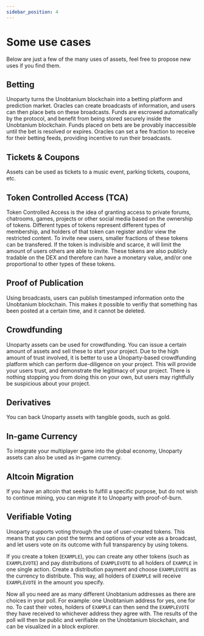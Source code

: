 ```yaml
---
sidebar_position: 4
---
```


# Some use cases

Below are just a few of the many uses of assets, feel free to propose new uses if you find them.

## Betting
Unoparty turns the Unobtanium blockchain into a betting platform and prediction market. Oracles can create broadcasts of information, and users can then place bets on these broadcasts. Funds are escrowed automatically by the protocol, and benefit from being stored securely inside the Unobtanium blockchain. Funds placed on bets are be provably inaccessible until the bet is resolved or expires. Oracles can set a fee fraction to receive for their betting feeds, providing incentive to run their broadcasts.

## Tickets & Coupons
Assets can be used as tickets to a music event, parking tickets, coupons, etc.

## Token Controlled Access (TCA)
Token Controlled Access is the idea of granting access to private forums, chatrooms, games, projects or other social media based on the ownership of tokens. Different types of tokens represent different types of membership, and holders of that token can register and/or view the restricted content. To invite new users, smaller fractions of these tokens can be transfered. If the token is indivisible and scarce, it will limit the amount of users others are able to invite. These tokens are also publicly tradable on the DEX and therefore can have a monetary value, and/or one proportional to other types of these tokens.

## Proof of Publication
Using broadcasts, users can publish timestamped information onto the Unobtanium blockchain. This makes it possible to verifiy that something has been posted at a certain time, and it cannot be deleted.

## Crowdfunding
Unoparty assets can be used for crowdfunding. You can issue a certain amount of assets and sell these to start your project. Due to the high amount of trust involved, it is better to use a Unoparty-based crowdfunding platform which can perform due-diligence on your project. This will provide your users trust, and demonstrate the legitimacy of your project. There is nothing stopping you from doing this on your own, but users may rightfully be suspicious about your project.

## Derivatives
You can back Unoparty assets with tangible goods, such as gold.

## In-game Currency
To integrate your multiplayer game into the global economy, Unoparty assets can also be used as in-game currency.

## Altcoin Migration
If you have an altcoin that seeks to fulfill a specific purpose, but do not wish to continue mining, you can migrate it to Unoparty with proof-of-burn.

## Verifiable Voting
Unoparty supports voting through the use of user-created tokens. This means that you can post the terms and options of your vote as a broadcast, and let users vote on its outcome with full transparency by using tokens.

If you create a token (```EXAMPLE```), you can create any other tokens (such as ```EXAMPLEVOTE```) and pay distributions of ```EXAMPLEVOTE``` to all holders of ```EXAMPLE``` in one single action. Create a distribution payment and choose ```EXAMPLEVOTE``` as the currency to distribute. This way, all holders of ```EXAMPLE``` will receive ```EXAMPLEVOTE``` in the amount you specify.

Now all you need are as many different Unobtanium addresses as there are choices in your poll. For example: one Unobtanium address for yes, one for no. To cast their votes, holders of ```EXAMPLE``` can then send the ```EXAMPLEVOTE``` they have received to whichever address they agree with. The results of the poll will then be public and verifiable on the Unobtanium blockchain, and can be visualized in a block explorer.
